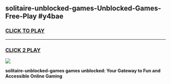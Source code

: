 
## solitaire-unblocked-games-Unblocked-Games-Free-Play #y4bae
<h3>
<a href="https://us.freeplayer.one?title=solitaire-unblocked-games&ref=9M">CLICK TO PLAY</a></h3>
<hr>

<h3>
<a href="https://us.freeplayer.one?title=solitaire-unblocked-games&ref=9M">CLICK 2 PLAY</a>
  
</h3>

<a href="https://us.freeplayer.one?title=solitaire-unblocked-games&ref=9M"><img src="https://clearcache.store/games.png"></a>


**solitaire-unblocked-games games unblocked: Your Gateway to Fun and Accessible Online Gaming**
